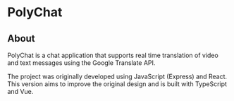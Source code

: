 # PolyChat

## About

PolyChat is a chat application that supports real time translation of video and text messages using the Google Translate API.

The project was originally developed using JavaScript (Express) and React. This version aims to improve the original design and is built with TypeScript and Vue.